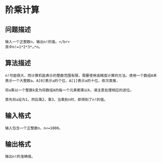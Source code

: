 # 阶乘计算

## 问题描述

    输入一个正整数n，输出n!的值。</br>
    其中n!=1*2*3*…*n。

## 算法描述
    n!可能很大，而计算机能表示的整数范围有限，需要使用高精度计算的方法。使用一个数组A来表示一个大整数a，A[0]表示a的个位，A[1]表示a的十位，依次类推.

    将a乘以一个整数k变为将数组A的每一个元素都乘以k，请注意处理相应的进位。
    
    首先将a设为1，然后乘2，乘3，当乘到n时，即得到了n!的值。

## 输入格式
    输入包含一个正整数n，n<=1000。
## 输出格式
    输出n!的准确值。
